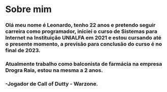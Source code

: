 # Sobre mim
### Olá meu nome é Leonardo, tenho 22 anos e pretendo seguir carreira como programador, iniciei o curso de Sistemas para Internet na Instituição UNIALFA em 2021 e estou cursando até o presente momento, a previsão para conclusão do curso é no final de 2023.
### Atualmente trabalho como balconista de farmácia na empresa Drogra Raia, estou na mesma a 2 anos.
### -Jogador de Call of Dutty - Warzone.